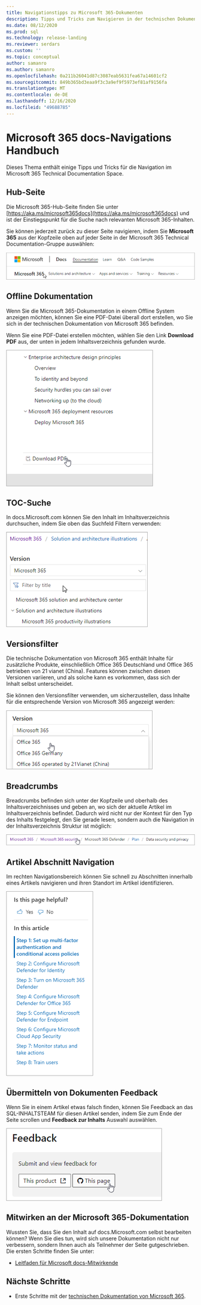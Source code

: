 ```yaml
---
title: Navigationstipps zu Microsoft 365-Dokumenten
description: Tipps und Tricks zum Navigieren in der technischen Dokumentation von Microsoft 365-erläutert Dinge wie die Hub-Seite, das Inhaltsverzeichnis, die Kopfzeile sowie die Verwendung der Breadcrumbs und die Verwendung des Versions Filters.
ms.date: 08/12/2020
ms.prod: sql
ms.technology: release-landing
ms.reviewer: serdars
ms.custom: ''
ms.topic: conceptual
author: samanro
ms.author: samanro
ms.openlocfilehash: 0a211b26041d87c3087eab5631fea67a14601cf2
ms.sourcegitcommit: 849b365bd3eaa9f3c3a9ef9f5973ef81af9156fa
ms.translationtype: MT
ms.contentlocale: de-DE
ms.lasthandoff: 12/16/2020
ms.locfileid: "49688785"
---
```

# <a name="microsoft-365-docs-navigation-guide"></a>Microsoft 365 docs-Navigations Handbuch

Dieses Thema enthält einige Tipps und Tricks für die Navigation im Microsoft 365 Technical Documentation Space.  

## <a name="hub-page"></a>Hub-Seite

Die Microsoft 365-Hub-Seite finden Sie unter [https://aka.ms/microsoft365docs](https://aka.ms/microsoft365docs) und ist der Einstiegspunkt für die Suche nach relevanten Microsoft 365-Inhalten.

Sie können jederzeit zurück zu dieser Seite navigieren, indem Sie **Microsoft 365** aus der Kopfzeile oben auf jeder Seite in der Microsoft 365 Technical Documentation-Gruppe auswählen:

![Microsoft 365 in-Kopfzeile](media/m365-header-cursor.png)

## <a name="offline-documentation"></a>Offline Dokumentation

Wenn Sie die Microsoft 365-Dokumentation in einem Offline System anzeigen möchten, können Sie eine PDF-Datei überall dort erstellen, wo Sie sich in der technischen Dokumentation von Microsoft 365 befinden.

Wenn Sie eine PDF-Datei erstellen möchten, wählen Sie den Link **Download PDF** aus, der unten in jedem Inhaltsverzeichnis gefunden wurde.

![PDF herunterladen](media/m365-download-pdf-cursor.png)

## <a name="toc-search"></a>TOC-Suche 
In docs.Microsoft.com können Sie den Inhalt im Inhaltsverzeichnis durchsuchen, indem Sie oben das Suchfeld Filtern verwenden:

![Filterfeld verwenden](media/m365-filter-by-title.png)

## <a name="version-filter"></a>Versionsfilter
Die technische Dokumentation von Microsoft 365 enthält Inhalte für zusätzliche Produkte, einschließlich Office 365 Deutschland und Office 365 betrieben von 21 vianet (China). Features können zwischen diesen Versionen variieren, und als solche kann es vorkommen, dass sich der Inhalt selbst unterscheidet.

Sie können den Versionsfilter verwenden, um sicherzustellen, dass Inhalte für die entsprechende Version von Microsoft 365 angezeigt werden:

![Microsoft 365-Versionsfilter](media/m365-version-filter.png)

## <a name="breadcrumbs"></a>Breadcrumbs

Breadcrumbs befinden sich unter der Kopfzeile und oberhalb des Inhaltsverzeichnisses und geben an, wo sich der aktuelle Artikel im Inhaltsverzeichnis befindet.  Dadurch wird nicht nur der Kontext für den Typ des Inhalts festgelegt, den Sie gerade lesen, sondern auch die Navigation in der Inhaltsverzeichnis Struktur ist möglich:

![Microsoft 365-Breadcrumbs](media/m365-breadcrumb.png)

## <a name="article-section-navigation"></a>Artikel Abschnitt Navigation

Im rechten Navigationsbereich können Sie schnell zu Abschnitten innerhalb eines Artikels navigieren und ihren Standort im Artikel identifizieren.  

![Navigation auf der rechten Seite](media/m365-article-sections.png)

## <a name="submit-docs-feedback"></a>Übermitteln von Dokumenten Feedback

Wenn Sie in einem Artikel etwas falsch finden, können Sie Feedback an das SQL-INHALTSTEAM für diesen Artikel senden, indem Sie zum Ende der Seite scrollen und **Feedback zur Inhalts** Auswahl auswählen.

![Feedback zu git-Problem Inhalten](media/m365-article-feedback.png)

## <a name="contribute-to-microsoft-365-documentation"></a>Mitwirken an der Microsoft 365-Dokumentation

Wussten Sie, dass Sie den Inhalt auf docs.Microsoft.com selbst bearbeiten können? Wenn Sie dies tun, wird sich unsere Dokumentation nicht nur verbessern, sondern Ihnen auch als Teilnehmer der Seite gutgeschrieben. Die ersten Schritte finden Sie unter:

- [Leitfaden für Microsoft docs-Mitwirkende](https://docs.microsoft.com/contribute/)

## <a name="next-steps"></a>Nächste Schritte

- Erste Schritte mit der [technischen Dokumentation von Microsoft 365](index.yml).
